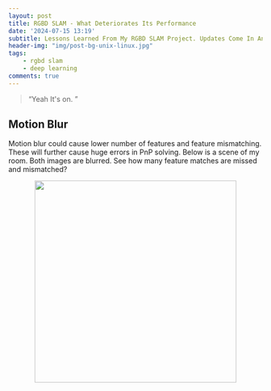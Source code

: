 ```yaml
---
layout: post
title: RGBD SLAM - What Deteriorates Its Performance
date: '2024-07-15 13:19'
subtitle: Lessons Learned From My RGBD SLAM Project. Updates Come In Anytime
header-img: "img/post-bg-unix-linux.jpg"
tags:
    - rgbd slam
    - deep learning
comments: true
---
```


> “Yeah It's on. ”

## Motion Blur 

Motion blur could cause lower number of features and feature mismatching. These will further cause huge errors in PnP solving. Below is a scene of my room. Both images are blurred. See how many feature matches are missed and mismatched?


<div style="text-align: center;">
<p align="center">
    <figure>
        <img src="https://github.com/user-attachments/assets/740de502-c7c2-42c6-ab89-e35b3ddb4a19" height="400" alt=""/>
    </figure>
</p>
</div>

